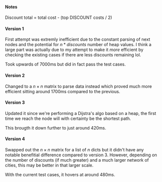#### Notes
Discount total = total cost - (top DISCOUNT costs / 2)

#### Version 1
First attempt was extremly inefficient due to the constant 
parsing of next nodes and the potential for $n*discounts$ number of 
heap values. I think a large part was actually due to my attempt to 
make it *more* efficient by checking the existing cases if there are 
less discounts remaining lol.

Took upwards of 7000ms but did in fact pass the test cases.



#### Version 2
Changed to a $n\times n$ matrix to parse data instead which proved 
much more efficient sitting around 1700ms compared to the previous.


#### Version 3
Updated it since we're performing a Dijstra's algo based on a heap, 
the first time we reach the node will with certainty be the shortest path.

This brougth it down further to just around 420ms.


#### Version 4
Swapped out the $n\times n$ matrix for a list of $n$ dicts but it didn't have any 
notable benefitial difference compared to version 3. However, depending on the number 
of discounts (if much greater) and a much larger network of cities, this may be better 
in that larger scale.

With the current test cases, it hovers at around 480ms.